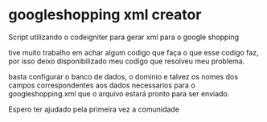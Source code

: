 # googleshopping xml creator
 Script utilizando o codeigniter para gerar xml para o google shopping
 
 tive muito trabalho em achar algum codigo que faça o que esse codigo faz, 
 por isso deixo disponibilizado meu codigo que resolveu meu problema.
 
 basta configurar o banco de dados, o dominio e talvez os nomes dos campos correspondentes
 aos dados necessarios para o googleshopping.xml que o arquivo estará pronto para ser enviado.
 
 Espero ter ajudado pela primeira vez a comunidade
